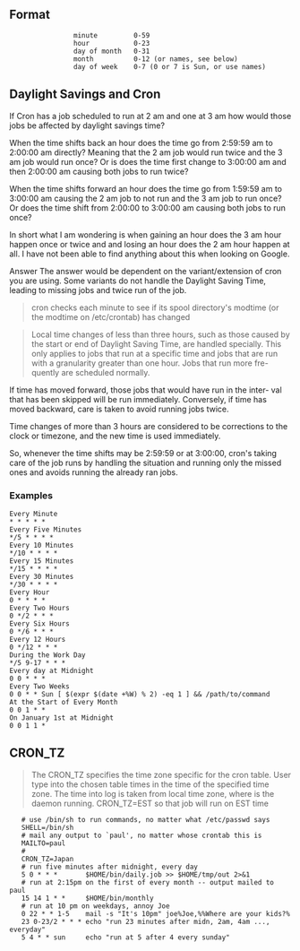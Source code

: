 ## Format

                    minute         0-59
                    hour           0-23
                    day of month   0-31
                    month          0-12 (or names, see below)
                    day of week    0-7 (0 or 7 is Sun, or use names)

## Daylight Savings and Cron
  If Cron has a job scheduled to run at 2 am and one at 3 am how would those jobs be affected by daylight savings time?

  When the time shifts back an hour does the time go from 2:59:59 am to 2:00:00 am directly? Meaning that the 2 am job would run twice and the 3 am job would run once? Or is does the time first change to 3:00:00 am and then 2:00:00 am causing both jobs to run twice?

  When the time shifts forward an hour does the time go from 1:59:59 am to 3:00:00 am causing the 2 am job to not run and the 3 am job to run once? Or does the time shift from 2:00:00 to 3:00:00 am causing both jobs to run once?

  In short what I am wondering is when gaining an hour does the 3 am hour happen once or twice and and losing an hour does the 2 am hour happen at all. I have not been able to find anything about this when looking on Google.
  
  Answer
  The answer would be dependent on the variant/extension of cron you are using. Some variants do not handle the Daylight Saving Time, leading to missing jobs and twice run of the job.
  
  >cron checks each minute to see if its spool directory's modtime (or the modtime on /etc/crontab) has changed
  
  > Local time changes of less than three hours, such as  those  caused  by
   the  start or end of Daylight Saving Time, are handled specially.  This
   only applies to jobs that run at a specific time and jobs that are  run
   with  a    granularity  greater  than  one hour.  Jobs that run more fre-
   quently are scheduled normally.

   If time has moved forward, those jobs that would have run in the inter-
   val that has been skipped will be run immediately.  Conversely, if time
   has moved backward, care is taken to avoid running jobs twice.

   Time changes of more than 3 hours are considered to be  corrections  to
   the clock or timezone, and the new time is used immediately.
   
   So, whenever the time shifts may be 2:59:59 or at 3:00:00, cron's taking care of the job runs by handling the situation and running only the missed ones and avoids running the  already ran jobs.
   
   ### Examples
    Every Minute
    * * * * *
    Every Five Minutes
    */5 * * * *
    Every 10 Minutes
    */10 * * * *
    Every 15 Minutes
    */15 * * * *
    Every 30 Minutes
    */30 * * * *
    Every Hour
    0 * * * *
    Every Two Hours
    0 */2 * * *
    Every Six Hours
    0 */6 * * *
    Every 12 Hours
    0 */12 * * *
    During the Work Day
    */5 9-17 * * *
    Every day at Midnight
    0 0 * * *
    Every Two Weeks
    0 0 * * Sun [ $(expr $(date +%W) % 2) -eq 1 ] && /path/to/command
    At the Start of Every Month
    0 0 1 * *
    On January 1st at Midnight
    0 0 1 1 *

## CRON_TZ
  >The CRON_TZ specifies the time zone specific for the cron table. User type into the chosen table times in the time of the specified time zone. The time into log is taken from    local time zone, where is the daemon running.
  >CRON_TZ=EST so that job will run on EST time
  
       # use /bin/sh to run commands, no matter what /etc/passwd says
       SHELL=/bin/sh
       # mail any output to `paul', no matter whose crontab this is
       MAILTO=paul
       #
       CRON_TZ=Japan
       # run five minutes after midnight, every day
       5 0 * * *       $HOME/bin/daily.job >> $HOME/tmp/out 2>&1
       # run at 2:15pm on the first of every month -- output mailed to paul
       15 14 1 * *     $HOME/bin/monthly
       # run at 10 pm on weekdays, annoy Joe
       0 22 * * 1-5    mail -s "It's 10pm" joe%Joe,%%Where are your kids?%
       23 0-23/2 * * * echo "run 23 minutes after midn, 2am, 4am ..., everyday"
       5 4 * * sun     echo "run at 5 after 4 every sunday"
